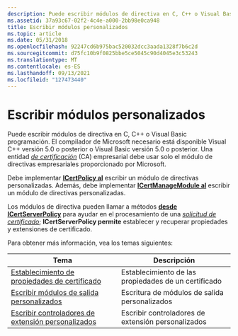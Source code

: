 ```yaml
---
description: Puede escribir módulos de directiva en C, C++ o Visual Basic programación.
ms.assetid: 37a93c67-02f2-4c4e-a000-2bb98e0ca948
title: Escribir módulos personalizados
ms.topic: article
ms.date: 05/31/2018
ms.openlocfilehash: 92247cd6b975bac520032dcc3aada1328f7b6c2d
ms.sourcegitcommit: d75fc10b9f0825bbe5ce5045c90d4045e3c53243
ms.translationtype: MT
ms.contentlocale: es-ES
ms.lasthandoff: 09/13/2021
ms.locfileid: "127473440"
---
```

# <a name="writing-custom-modules"></a>Escribir módulos personalizados

Puede escribir módulos de directiva en C, C++ o Visual Basic programación. El compilador de Microsoft necesario está disponible Visual C++ versión 5.0 o posterior o Visual Basic versión 5.0 o posterior. Una entidad [*de certificación*](../secgloss/c-gly.md) (CA) empresarial debe usar solo el módulo de directivas empresariales proporcionado por Microsoft.

Debe implementar [**ICertPolicy al**](/windows/desktop/api/Certpol/nn-certpol-icertpolicy) escribir un módulo de directivas personalizadas. Además, debe implementar [**ICertManageModule al**](/windows/desktop/api/Certmod/nn-certmod-icertmanagemodule) escribir un módulo de directivas personalizadas.

Los módulos de directiva pueden llamar a métodos [**desde ICertServerPolicy**](/windows/desktop/api/Certif/nn-certif-icertserverpolicy) para ayudar en el procesamiento de una [*solicitud de certificado*](../secgloss/c-gly.md); **ICertServerPolicy permite** establecer y recuperar propiedades y extensiones de certificado.

Para obtener más información, vea los temas siguientes:



| Tema                                                                      | Descripción                             |
|----------------------------------------------------------------------------|-----------------------------------------|
| [Establecimiento de propiedades de certificado](setting-certificate-properties.md)       | Establecimiento de las propiedades de un certificado |
| [Escribir módulos de salida personalizados](writing-custom-exit-modules.md)             | Escritura de módulos de salida personalizados             |
| [Escribir controladores de extensión personalizados](writing-custom-extension-handlers.md) | Escribir controladores de extensión personalizados       |



 

 

 
